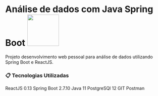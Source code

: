 # Análise de dados com Java Spring Boot  <img height="100em" src="https://cdn-icons-png.flaticon.com/512/226/226777.png"/>

 Projeto desenvolvimento web pessoal para análise de dados utilizando Spring Boot e ReactJS. 

### 📋 Tecnologias Utilizadas
ReactJS 0.13
Spring Boot 2.7.10
Java 11
PostgreSQl 12
GIT
Postman



